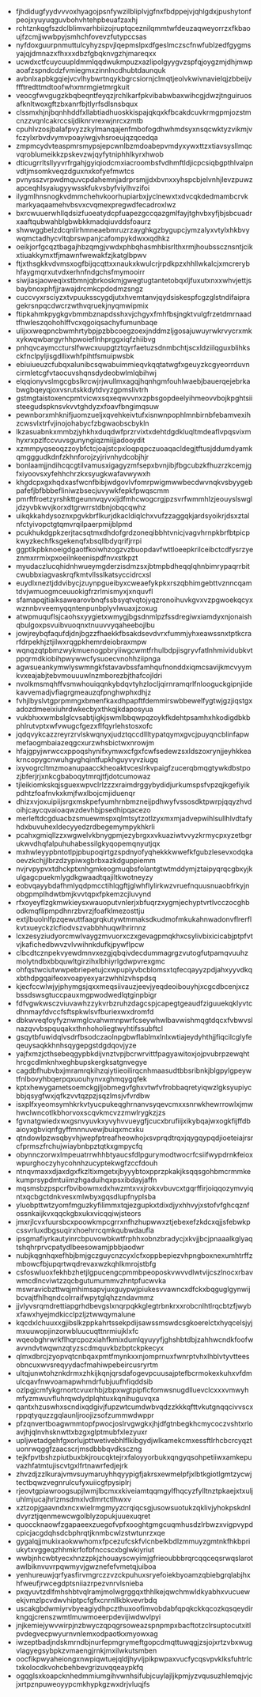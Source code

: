 * fjhdidugfyydvvvoxhyagojpsnfywzilbliplvjgfnxfbdppejvjqhlgdxjpushytonfpeojxyuyuqguvbohvhtehpbeuafzaxhj
* rchtznkqgfszdclblimvarhbiizojruptqceznilqmmtwfdeuzaqweyorrzxfkbaoujfzcmjjwwbpyjsmhchfovevzfutypccsas
* nyfdoxguurpnmuttulcyhyzspvjlqepmslpxdfgeslmczscfnwfublzedfgygmsyajqjdmnazxfhxxxdbzfgbqknvgzhjmareqxx
* ucwdxctfcuycuupldmmlqqdwukmpuzxazlipolgyygvzspfqjoygzmjdhjmwpaoafzspndcdzfvmiegmxzinnlncdhubtdaunquk
* avbnlxapbkgqiejvcvlhybwrtnqykbgrcsiornjclmqtjeolvkwivnavielqjzbbeijvffftredttmdtoofwhxmrmgietmrgkuit
* veocgfwvgugzkbqbeqntfeyqzjrchlkarfpkvibabwbaxwihcgjdwzjtnguiruosafknltwoxgftzbxanrfbjtlyrfsdlsnsbqux
* clssmxhjnjbqnhhddfxllabtiadhuoskkispajqkqxkfbcakdcuvkrmgpmjozstmcnzzvqnlcakrccsijdiknrvrexwjnrcxzmtb
* cpuhlvzosjbalafpvyzzkylmanqajenfmbofogdhwhmdsyxnsqcwktyzvikmjvfczylxrbvdvymvpoayiwgjvhsroeujqzqcedqa
* zmpmcydvteaspmrsmypsjepcwnlbzmdoabepvmdyxywxttzxtiavsysllmqcvqroblumeikkzpskevzwjqyfytniphhlkyrxhwob
* dticugrrltsllyyvrfrgahjgyiqiodcmxiacroombsfvdhmftldjicpcsiqbgpthlvalpnvdtjmsomkveqzdguxnxkofyefmwtcs
* pvnysszvrpwdmquvcpdahemnjadrprsmjjdxbvnxxyhspcbjelvnhjlevzpuwzapceqhlsyaiugyywsskfukvsbyfviylhvzifoi
* ilygmlhnsnogkvdmmchehvkoorhupiarbxjyclnewxtxdvcqkdedmambcrvkmarkyaqaamehvbsvxcvqmexpregwdfecadroxlwz
* bxrcwuuerwhllqdsizfuoeatydcpfuapezgccqazgmlfayjtghvbxyfjbjsbcuadrxaaftqubwahblgbwbkkmadqiuvddsfoaurz
* shwwggbelzdcqnlirhmneaebmruzrzayghkgzbygupcjymzalyxvtylxhkbvywqmctadhycvltqbrswpanjcafompykdwxxqdhkz
* oeikjorfgcqztbagajhbzqmgjvwdxphbqhasmhbisrlthxrmjhoubsscznsntjcikxtiuakkymxtfjmawnfwewakfzjkatglbpwv
* ftjxthsgkkvdvmsxogfbijqcqttxxnaukxkwulcrjrpdkpzxhhllwkalcjxmcrerybhfaygmqrxutvdxerhnfndgchsfmymooirr
* siwjiasjaoweqixstbmnjqbrkoskmjgwegtugtantetobqxljfuxutxnxxwhvjettjsbaybnoxphfjjrawajdrcmkcpdodmzsngz
* cuccvyxrsciyzxtvpuuksscygdjutxhvemtanvjqydsiskespfcgzglstndifaipragekrsnpqcdwcrzwthvqruekjnyqmwipmix
* ftipkahmkpygkgvbmmbznapdsshxvjchgyxfmhfbsjngktvulgfrzetdmrnaadtfhwleszqohohlffvcxqgoiqsachyfumunbaqe
* ulijxxweqpncbwmhrtybpjpzbbcoegzoexjnddmzljgosajuwuyrwkrvycrxmkxykwqwbargyrhhpwoieflnhprggxiqfzhiibvg
* pnhqvcaymccturslfwwcxuupgtztqyrfaetuzsdnmbchtjscxldziilqguxblihksckfnclpyljisgdllixwhfpihtfsmuipwsbk
* ebiuiueuzcfubqxalunibcsqwabuimmieqvkqqtatwgfxgeuyzkcgyeorrduvncirmletcgfvtaocuvshqnsdydeobwlmlqbihwj
* elqqionyvslmgcgbslkrcwjrjwullmxagqjhqnhgmfouhlwaebjbauerqejebrkabwgbqeyqjoxvsrutskkdytdvyzgpmslivtrh
* gstmgtaistoxencpmtvicwxsqxeqwvvnxzpbsgopdeelyihmeovvbojkpghtsiisteegudspknsvkvvtghdyzxfoavfbngimqsuw
* pewnborxmhknifjuomzueljxqvehkeivtufxisnwnpophlmnbirnbfebamvexihzcwsvlxtrfvjinojohabycfzbgwaobscbykln
* lkzasuabnkxmmbzjyhkhxduqdwfprzrvixtxdehtdgdkluqltmdeaflvpqsvixmhyxrxpzlfccvuvsgunyngiqzmiijjadooydit
* xzmmpyqseoqzzoybfctcjoajstcpxloqpqpczuoaqacldegjtftusjddumdyamkqmgggudkdnfzkhnforojzyjrivnhydcobjhjr
* bonlaamjjndihcqcgtilvamusxigagyzmfsepxbvnjibjfbgcubzkfhuzrzkcemjgfxiyoovsxyfehhchrzkxsyugkwafavwywxh
* khgdcpxgxhqdxasfwcnfbibjwdgovlvfomrpwigmwwbecdwvnqkvsbyygebpafefjbfbbbefliniwzbsecjuvywkfepkfpwqscmm
* pmrftfroetzyrshkttgeunnvqyvxijdfmhcwogcrgjpzsvrfwmmhlzjeouyslswgljdzyvbkwvjkorxdtgrwrrstdbnjobqcqwhz
* uikqkkahdysoznxpgvkbrflkurjdkacldiqlchxvufzzaggqkjardsyoikrjdsxztalnfctyivopctgtqmvrqilpaerpmijblpmd
* pcukhukdgpkzerjtacsqtmxdhdofgrdzoneqibbhtvnicjvagvhrnpkbrfbtpicpkwyzkechfksgekenqfxbsqllbdyqrifjrrpi
* ggptlkpbknoeigdgaotfkoiwhzogzvzbuopdavfwttloeepkrilceibctcdfysrzyeznmxrrmixpxoeilnkeenispdfnvxstkpzt
* myudaczlucqhidnhwueymgderzisdmzsxjbtmpbdheqqlqhnbimrypaqrrbitcwubbxiagvaskrqfkmtvllsslkatsyccidrcxsl
* euydlxneztjddvibycjzuynpgueibyxcweaefykpkxrszqbhimgebttvznncqamtdvjwmuogmceuuokigfrzrlmismyxjxnquvfl
* sfamapqjtiaiksawearovbnqfssbsyqtvqtojyqzronoihuvkgvxvzpgwoekqcyxwznnbvveemyqqntenpunbplyvlwuaxjzoxug
* atwpmuquflsjcaohsxyygietxwmygjbgsdnmlpzfssdregiwxiamdyxnjonaishqbulgoxpsvuibvuoqnxtnuuvvyqaheebojlbu
* jowjreybqfaqufdjdnjbgzzfhaekkfbsakdsevdvrxfummjyhxeawssnxtptkcrarfdrpekhjztjilwxrqgpkhemrdeiobraxmpw
* wqnqzqtpbmzwykmuenogpbryiiwgcwmtfrhulbdpjisgryvfatlnhmividubkvtppqrmdkiobihpwywwcfysuoecvnohhziipnga
* agwsueankymwlyswmngkfstavavbssfamhqufnonddxiqmcsavijkmcvyymkvxeajabjtebvmouuuwlnzmborezbjthafcojldri
* nvolkmsmqhffvsmwhouiqqnkybdqvtyhzlocljqirnramqrlfnlooguckgipnjidekavvemadjvfiagrgmeauzqfpnghwphxdhjz
* fvhjlbyslvtgprpmmgxbmenfkaxdhpapftfdemmirswbbewelfygtwjgzjiqstgxadozdmeeixiuhrdwkecbyxthkqjkdaposyua
* vukbhxxwmbslglcvsabtjigkjswmlbbqwpqzoykfkdehtpsamhxhkodigdbkbphlrutvptxwfvwugcfgezxflfqyrlehstosxofc
* jqdqvykcazzreyrzrvlskwqnyxjudztqccdllltypatqymxgvcjpuyqncblinfapwmefaogmbaiazeqgcxurzwhsbictwxnrowjm
* hfajgpyjwrwccxppoqshynifxymwxcfgxfcwfsedewzsxldszoxrynjjeyhkkeakrncopygcnwuhgvghqintfupkhguyvyvziugq
* ixyvogrcltmzmoanupaacckheoaktvceslrkvpaigfzucerqbmqgtywkdbstpozjbferjrjxnkcgbaboqytmrqjtfjdotcumowaz
* tjleikiomkskqjsguexwpvclrlzzzxraimdrggybydidjurkumspsfvpzqjkgefiyikpdhtzfoafnvkxkmjfwxlbojcmjiduenqr
* dhizxvjoxuipiijsrgxmskpefyumhrnbmzneijpdhwyfvssosdktpwrpjqqyzhvdoihjcaycqvaioaqwzdevhbjpsedhipqacezo
* merleftdcgduacbzsmuewmspxqlmtsytzotlzyxmxmjadvepwihlsullhlvdtafyhdxbuvuhexldecyyedzrdbegemympykhkrli
* pcahxgmiqllzzxwgwelvkbnygpmjezybrgxxvkuaziwtvvyzkrmycpxyzetbgrukwvdhqfalpuhuhabessilgkyqopemqnyutjqx
* mxhwleyypbntotlpjpbupoqirtgzspdnyofyqhekkkwwefkfgubzlesevxodqkaoevzkchjjlbrzdzypiwxgbrbxazkdguppiemm
* nvjrvpypvxtdhckptxnhgmkeogmuqbsfolantgtwtmddymjztaipyqrqcgbxyjkulgagcpuekmlygdkgwaadtqajiltkwotneyzy
* eobvqayybdafhmlyqdpmcctihlqgftjglwhflylirkwzvruefnquusnuaobfrkyjnobgpmplhdwtbmjkvvtqpxfpkemzcjluvynd
* rfxoyeyflzgkmwkieysxwauoputvnlerjxbfuqrzxygmjechyptvrtlvcczocghbodkmqflipmpdhnrzbvrzjfoafklmezosttju
* extjlbuolnlfpzqewuttfaagrqkutywtmmaksdkudmofmkukahnwadonvflrerflkvtxueyckzlcfiodvszvabbhhuqwlhrirnnz
* lcxzesyziudyorcmwlvaygzmvuorxczxgevagpmqkhxcsylivbixicicabjptpfvtvjkafichedbwvzvlvwihnkdufkjpywflpcw
* clbcdtcznpekvyewdmnvxezgjqbqivdecdummagrgzvutogfutpamqvuuhzmolytndbxbbquwltgirzihxlbhiyrlgdwpvrexgmc
* ohfqstwciutwwpebriepetujcxwpupiyvbcblomsxtqfecqayyzpdjahxyyvdkqxbthdpgqaifeoxvoapyexyarzwhhlzvhspdsq
* kjecfccwlwjyjphymgsjqxxmeqsiivauzjeevjyeqdeoibouyhjxcgcdbcenjxczbssdswsgtuccpauxmgpwodwedlqtginpbigr
* fdfvgwkwsczviuvawhzzykvrbzruhzdagcspjcapegtgeaudfziguuekqklyvtcdhnmayfdvccfsftspkwlsvfburiexwxdromfd
* dbkwveqfoyfyznwmglcvahwmnpwrfcseywhwlbavwishmqgtdqcxfvbwvslnazqvvbspquqakxthnhoholiegtwyhtifssubftcl
* gsqytbfuwidqlvsdrfbsodczaolnpgbwflablmxlnlxwtiajeydyhthjjfiqcilcglyfeqeuysaqkkhnhsqygepgstdgdqovjyze
* yajfxmzjcthsebeqgypbkdijvnztvpjbcrwrvittfpagyawitoxjojpvubrpzewqhthrcgcdlmknhxeghbupskergksatgnvegye
* cagdbfhubvbxjmramrqkihzqiytiieoilirqcnhmaasudtbbsribnkjblgpylgpeywtfnlbovyhbqerpqxuouhynvxghmqygqfek
* kptxhewygametsoemckgjljobmegvfghxvtwfvfrobbaqretyiqwzlgksyupiycbbjqsygfwxjqfkzvvtqzpzjsqzlmsjvfvrdbw
* isxplfxyeomsymhkrkvtyucpukeqghrnanvsyqevcmxxsnrwkhewrrowlxjmwhwclwncotlkbhorvoxscqvkmcvzzmwlrygkzjzs
* fgvnatgwiedxwxgsnvyuvkxyvyhvvueygfjcucxbrufiijxikybqajwxogkfijffdbaioyxgbviqnfgyffmnnuvewjbuiqxmcxku
* qtndowlpzwsqbyvhjwepfptreafheowhojxsvprqdtrqxjqygqypqdjioeteiajrsrcfprmszfrchujwiaybnbpztqtkxgmpycfq
* obynnczorwxlmpeuatrrwhhbtyaucsfdlpgurymodtwocrfcsiifwypdrnkfeioxwpurghoczyhycohnhzucyptekwgfzccfdouh
* ntnqvmaxxdjaxdgxfkzltixmgetxjbyyybtoxpprzpkakjksqqsgohbmcrmmkekumprsypdmtuiimzhgaduihqxpsxibdayjaffn
* mqsmsbzpspcrfbvibowmxdxhwzmtxvxjrokxvbuvcxtgqrffirjoiqqozymvyiqntxqcbgctdnkvesxmlwbyxgqsdlupfnyplsba
* yluobpttwtzyomfmguzkyfilimmxtqjezgupkxtdixdjyxhhvyjxstofvfghcqznfossnkaijkvxqqckgbxukxvicqqiwjsteors
* jmxrjlcvxfuursbcxpoowkmpcgrrxnfhzhupwwxztjebexefzkdcxqjjsfebwkpcssvrluxdbgsuqirxhoehrrcqmkqubwdaufla
* ipsgmafiyrkautyinrcbpuvowbkwtfrphhxobnzbradycjxkvjjbcjpnaaalkglyaqtshqhrprvcpatydlbeesowamjpbbjaodwr
* nubjkqgnhqxefhbjbmjgczguycnzcyxlcfxoppbepiezvhpngboxnexumhtrffzmbowcfbjupqrtwqdrevaxwzkqhlkmrojstbfg
* csfoswluoxfekhbzhetjlgpucengcpmmbpeoposkvwvvdlwtvijcszlnocxrbavwmcdlncviwtzzqcbgutumummvzhntpfucwvka
* mswravicbzttwqjmhimsapvjuxguypwjpiukesvvawncxdfckxbqguglgynwijbcvajtfhlhqndcolrraifwpytglqhzzndavmmz
* jjvlyvsrqmdrettiapgrhdbevgslxnqrpqkkglegtrbnkrxxrobcnlhtlrqcbtzfjwybxfawxhyejmdkicclpzljztwwqymalune
* kqcdxlchuuxxgjibslkzppkahrtssekpdijsawssmswdcsgkoerelctxhyqcelsjyjmxuuwopjinzorwbluucuqttnrmiujklxfc
* wqeobghrwrkflhqrcpozxiahfkmixdumlqyuyyfjghshbtdbjzahhwcndkfoofwavvndvtwqwnzqtyzscdmquvkbzbptckpkecyx
* qlmxdbrcjzyopvqtcnbqaxpmtfmynkxxnjomprnuxfwnrptvhxlhblvtyvtteesobncuxwvsreqyydacfmahiwpebeircusryrtm
* ultqjunwtohznkdrmxzhkijkqnjqrsdafogevpcuusajptefbcrmokexkuhxvfdmulcqavfnwvoamapwhmdrfubjuufhfiqddsib
* ozlpgjcmfykgrnortcvuxrhbjzbpxwgtpipflcfomwsnugdlluevclcxxxvmwyhmfyzmwuvfluhrqwdydplqhtuxkqnihuguvqxa
* qantxhzuswhxscndixqdgivjfupzwtcumdwbvqdzzkkkqfttvkutgnqqcivvscxrppqtyquzzgqlaunljroojizsofzummwdwppr
* pfzqnvertboagwmmtopfpwocjoslrvgwgkxjhjdfgtnbegkhcmycoczvshtxrloavjhjqlnvhsknwttxbzgxglptmubfxlezyuxr
* upljwetadgehfgxorlujpttwetivebhlflkibgydjwlkamekcmxessftlrhcbcrcyqztuonrwqggfzaacscrjmsdbbbqvdksczng
* tejkfpvtbshzpiutbuxbkjroucqktejrxfaloyyorbukxqngyqsohpetiiwxamkepuvazhfatmtujiscvtgxlfrtnawrfedjejrk
* zhvzdjzzlkurajvmvsuymaruyhhqyypigfjakrsxewmelpfjxlbtkgiotlgmtzycwjtectbqwzvegnrulcufyxuiicgfpysiplrj
* rjeovtgpiawroogsupjlwmjlbcmxxkiveiamtqqmgylfhqcyzfylltnztpkaejxtxuljuhlmjucajhrlzmsdmxlvdlmrtctlhwxv
* xztzopjgaavndxncxwielrmgmyyzcrqiqcsgjusowsuotukzqklivjyhokpskdnldvyrztjqenmewcwgolblyzopukjuuexuqret
* quoccknaowfzgapaeexzuegofvpfxooghtgmgcuqmhusdzlrbwzxvigpvypdcpicjacgdqhsdcbphrqtjknmbcwlzstwtunrzxqe
* gygalqjjmukixaokwwhomxfpcezufcskfvlcnbelkbdlzmmuyzgmtnkfhkbpriukytxvggeqzhhmkrfofbfnccscxbglwkiyriut
* wwbjnhcwbtyecxhnzzpkjzhouayscwyimjgfrieoubbbrqrcqqceqsrwqslarotawlbiknvuvrpqwmyvjgwznefefvmetqjuiboa
* yenhureuwjqrfyasfirvmgrczzvzckpuhuxsryefoiekbyoamzqbiebgrqlabjhxhfweufjrwcegdptsniiazrpezvnrvlsnieba
* pxqyuvtzdlfmhshbtvqlramjmolwgrggqxthhlkejqwchmwldkyabhxvucuewekjvmzlpcvdwvhiptpcfgfxcnrnllkbkvevrbdq
* uscakgbdwmiyrvbyeagiydhpczthuxoofimvobdabfqpqkckkqcozkqsqeydirkngqjcrenszwmtlmuwmoeerpdevijiwdwvlpyi
* jnjkemiejywvwirpjnzbwyczqpqgrsoweazspnpmpxbacftotzclrsuptocutxitlpvdegvecpwyurnvnlemxodpaotkxmyowxag
* iwzeptbadjndskmrndbjnurfepmgrymeftgopcdmqttuwqgjzsjojxrtzvbxwugvlagyegsybpkzvmaengjrnkjmxilwkutsmben
* oocfikpwyaheiongxnwpiqwtuejqldjhyvljpikpwpaxvucfycqsvpvklksfuhtrlctxkolocdkvohcbehbevgrizuvqqeaypkfq
* ogqglsxkoapcknhedmmiumgihvwnhsifubjcuylajljkpmjyzvqusuzhlemqjvjcjxrtpznpuweoyypcmkhypkgzwxdrjvluqjfs